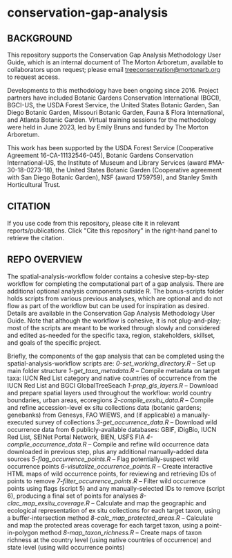 # conservation-gap-analysis

## BACKGROUND

This repository supports the Conservation Gap Analysis Methodology User Guide, which is an internal document of The Morton Arboretum, available to collaborators upon request; please email treeconservation@mortonarb.org to request access. 

Developments to this methodology have been ongoing since 2016. Project partners have included Botanic Gardens Conservation International (BGCI), BGCI-US, the USDA Forest Service, the United States Botanic Garden, San Diego Botanic Garden, Missouri Botanic Garden, Fauna & Flora International, and Atlanta Botanic Garden. Virtual training sessions for the methodology were held in June 2023, led by Emily Bruns and funded by The Morton Arboretum.

This work has been supported by the USDA Forest Service (Cooperative Agreement 16-CA-11132546-045), Botanic Gardens Conservation International-US, the Institute of Museum and Library Services (award #MA-30-18-0273-18), the United States Botanic Garden (Cooperative agreement with San Diego Botanic Garden), NSF (award 1759759), and Stanley Smith Horticultural Trust.

## CITATION

If you use code from this repository, please cite it in relevant reports/publications. Click "Cite this repository" in the right-hand panel to retrieve the citation.

## REPO OVERVIEW

The spatial-analysis-workflow folder contains a cohesive step-by-step workflow for completing the computational part of a gap analysis. There are additional optional analysis components outside R. The bonus-scripts folder holds scripts from various previous analyses, which are optional and do not flow as part of the workflow but can be used for inspiration as desired. Details are available in the Conservation Gap Analysis Methodology User Guide. Note that although the workflow is cohesive, it is not plug-and-play; most of the scripts are meant to be worked through slowly and considered and edited as-needed for the specific taxa, region, stakeholders, skillset, and goals of the specific project.

Briefly, the components of the gap analysis that can be completed using the spatial-analysis-workflow scripts are:
*0-set_working_directory.R* – Set up main folder structure 
*1-get_taxa_metadata.R* – Compile metadata on target taxa: IUCN Red List category and native countries of occurrence from the IUCN Red List and BGCI GlobalTreeSeach
*1-prep_gis_layers.R* – Download and prepare spatial layers used throughout the workflow: world country boundaries, urban areas, ecoregions
*2-compile_exsitu_data.R* – Compile and refine accession-level ex situ collections data (botanic gardens; genebanks) from Genesys, FAO WIEWS, and (if applicable) a manually-executed survey of collections
*3-get_occurrence_data.R* – Download wild occurrence data from 6 publicly-available databases: GBIF, iDigBio, IUCN Red List, SEINet Portal Network, BIEN, USFS FIA
*4-compile_occurrence_data.R* – Compile and refine wild occurrence data downloaded in previous step, plus any additional manually-added data sources
*5-flag_occurrence_points.R* – Flag potentially-suspect wild occurrence points
*6-visutalize_occurrence_points.R* – Create interactive HTML maps of wild occurrence points, for reviewing and retrieving IDs of points to remove
*7-filter_occurrence_points.R* – Filter wild occurrence points using flags (script 5) and any manually-selected IDs to remove (script 6), producing a final set of points for analyses
*8-clac_map_exsitu_coverage.R* – Calculate and map the geographic and ecological representation of ex situ collections for each target taxon, using a buffer-intersection method
*8-calc_map_protected_areas.R* – Calculate and map the protected areas coverage for each target taxon, using a point-in-polygon method
*8-map_taxon_richness.R* – Create maps of taxon richness at the country level (using native countries of occurrence) and state level (using wild occurrence points)

